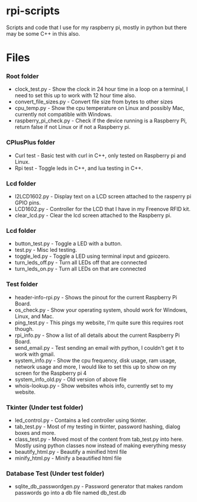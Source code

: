 # rpi-scripts

Scripts and code that I use for my raspberry pi, mostly in python but there may be some C++ in this also.

# Files

### Root folder
* clock_test.py - Show the clock in 24 hour time in a loop on a terminal, I need to set this up to work with 12 hour time also.
* convert_file_sizes.py - Convert file size from bytes to other sizes
* cpu_temp.py - Show the cpu temperature on Linux and possibly Mac, currently not compatible with Windows.
* raspberry_pi_check.py - Check if the device running is a Raspberry Pi, return false if not Linux or if not a Raspberry pi.

### CPlusPlus folder
* Curl test - Basic test with curl in C++, only tested on Raspberry pi and Linux.
* Rpi test - Toggle leds in C++, and lua testing in C++. 

### Lcd folder
* I2LCD1602.py - Display text on a LCD screen attached to the rasperry pi GPIO pins.
* LCD1602.py - Controller for the LCD that I have in my Freenove RFID kit.
* clear_lcd.py - Clear the lcd screen attached to the Raspberry pi.

### Lcd folder
* button_test.py - Toggle a LED with a button.
* test.py - Misc led testing.
* toggle_led.py - Toggle a LED using terminal input and gpiozero.
* turn_leds_off.py - Turn all LEDs off that are connected
* turn_leds_on.py - Turn all LEDs on that are connected

### Test folder
* header-info-rpi.py - Shows the pinout for the current Raspberry Pi Board.
* os_check.py - Show your operating system, should work for Windows, Linux, and Mac.
* ping_test.py - This pings my website, I'm quite sure this requires root though.
* rpi_info.py - Show a list of all details about the current Raspberry Pi Board.
* send_email.py - Test sending an email with python, I couldn't get it to work with gmail.
* system_info.py - Show the cpu frequency, disk usage, ram usage, network usage and more, I would like to set this up to show 
 on my screen for the Raspberry pi 4
* system_info_old.py - Old version of above file
* whois-lookup.py - Show websites whois info, currently set to my website.

### Tkinter (Under test folder)
* led_control.py - Contains a led controller using tkinter. 
* tab_test.py - Most of my testing in tkinter, password hashing, dialog boxes and more.
* class_test.py - Moved most of the content from tab_test.py into here. Mostly using python classes now 
 instead of making everything messy
* beautify_html.py - Beautify a minified html file
* minify_html.py - Minify a beautified html file

### Database Test (Under test folder)
* sqlite_db_passwordgen.py - Password generator that makes random passwords go into a db file named db_test.db